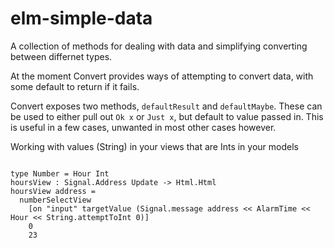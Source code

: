# elm-simple-data
A collection of methods for dealing with data and simplifying converting between differnet types.

At the moment Convert provides ways of attempting to convert data, with some default to return if it fails.

Convert exposes two methods, `defaultResult` and `defaultMaybe`. These can be used to either pull out `Ok x` or `Just x`, but default to value passed in. This is useful in a few cases, unwanted in most other cases however.


Working with values (String) in your views that are Ints in your models

```

type Number = Hour Int
hoursView : Signal.Address Update -> Html.Html
hoursView address = 
  numberSelectView 
    [on "input" targetValue (Signal.message address << AlarmTime << Hour << String.attemptToInt 0)] 
    0
    23
```
